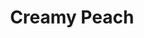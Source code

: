 ---
language: id
layout: product-item
title: Creamy Peach
description: Description in &amp; Creamy Peach
keyword: keyword in Creamy Peach
image: /images/Coping-Creamy-Peach.jpg
sub-title: Bush Hammered Side
article-1: Bush Hammered Side <br>Sizes are not limited to what is featured bellow, we provide "cut to size" services.
title-right: Creamy Peach
article-right: Creamy Peach
title-2: Creamy Peach
article-2: Creamy Peach
article-3: Creamy Peach
alt-slide1: Creamy Peach
alt-slide2: Creamy Peach
alt-slide3: Creamy Peach
slide1: /images/Coping-Creamy-Peach.jpg
slide2: /images/Coping-Creamy-Peach.jpg
slide3: /images/Coping-Creamy-Peach.jpg
---